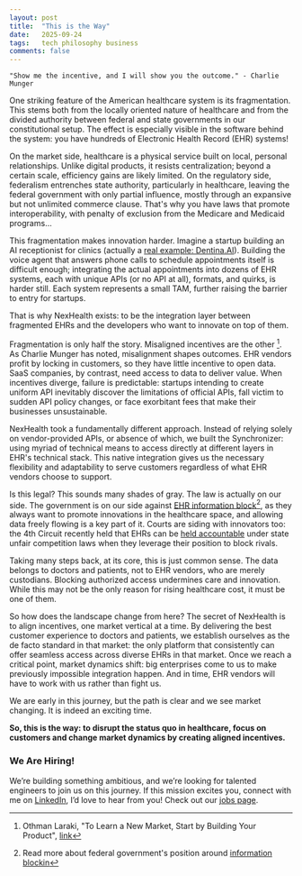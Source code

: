 ```yaml
---
layout: post
title:  "This is the Way"
date:   2025-09-24
tags:   tech philosophy business
comments: false
---
```


`"Show me the incentive, and I will show you the outcome." - Charlie Munger`

One striking feature of the American healthcare system is its fragmentation. This stems both from the locally oriented nature of healthcare and from the divided authority between federal and state governments in our constitutional setup. The effect is especially visible in the software behind the system: you have hundreds of Electronic Health Record (EHR) systems! 

On the market side, healthcare is a physical service built on local, personal relationships. Unlike digital products, it resists centralization; beyond a certain scale, efficiency gains are likely limited. On the regulatory side, federalism entrenches state authority, particularly in healthcare, leaving the federal government with only partial influence, mostly through an expansive but not unlimited commerce clause. That's why you have laws that promote interoperability, with penalty of exclusion from the Medicare and Medicaid programs...

This fragmentation makes innovation harder. Imagine a startup building an AI receptionist for clinics (actually a [real example: Dentina.AI](https://synchronizer.io/case-studies/all-star-pediatric-dentistry)). Building the voice agent that answers phone calls to schedule appointments itself is difficult enough; integrating the actual appointments into dozens of EHR systems, each with unique APIs (or no API at all), formats, and quirks, is harder still. Each system represents a small TAM, further raising the barrier to entry for startups.

That is why NexHealth exists: to be the integration layer between fragmented EHRs and the developers who want to innovate on top of them.

Fragmentation is only half the story. Misaligned incentives are the other [^othman]. As Charlie Munger has noted, misalignment shapes outcomes. EHR vendors profit by locking in customers, so they have little incentive to open data. SaaS companies, by contrast, need access to data to deliver value. When incentives diverge, failure is predictable: startups intending to create uniform API inevitably discover the limitations of official APIs, fall victim to sudden API policy changes, or face exorbitant fees that make their businesses unsustainable.

NexHealth took a fundamentally different approach. Instead of relying solely on vendor-provided APIs, or absence of which, we built the Synchronizer: using myriad of technical means to access directly at different layers in EHR's technical stack. This native integration gives us the necessary flexibility and adaptability to serve customers regardless of what EHR vendors choose to support.

Is this legal? This sounds many shades of gray. The law is actually on our side. The government is on our side against [EHR information block](https://www.hhs.gov/press-room/hhs-crackdown-health-data-blocking.html)[^info-blocking], as they always want to promote innovations in the healthcare space, and allowing data freely flowing is a key part of it. Courts are siding with innovators too: the 4th Circuit recently held that EHRs can be [held accountable](https://www.ca4.uscourts.gov/opinions/241773.p.pdf) under state unfair competition laws when they leverage their position to block rivals.

Taking many steps back, at its core, this is just common sense. The data belongs to doctors and patients, not to EHR vendors, who are merely custodians. Blocking authorized access undermines care and innovation. While this may not be the only reason for rising healthcare cost, it must be one of them.

So how does the landscape change from here? The secret of NexHealth is to align incentives, one market vertical at a time. By delivering the best customer experience to doctors and patients, we establish ourselves as the de facto standard in that market: the only platform that consistently can offer seamless access across diverse EHRs in that market. Once we reach a critical point, market dynamics shift: big enterprises come to us to make previously impossible integration happen. And in time, EHR vendors will have to work with us rather than fight us.

We are early in this journey, but the path is clear and we see market changing. It is indeed an exciting time.

**So, this is the way: to disrupt the status quo in healthcare, focus on customers and change market dynamics by creating aligned incentives.**

### We Are Hiring!

We’re building something ambitious, and we’re looking for talented engineers to join us on this journey. If this mission excites you, connect with me on [LinkedIn](https://www.linkedin.com/in/xianxu/), I’d love to hear from you! Check out our [jobs page](https://www.linkedin.com/company/nexhealth-inc/jobs/).


[^othman]: Othman Laraki, "To Learn a New Market, Start by Building Your Product", [link](https://review.firstround.com/to-learn-a-new-market-start-by-building-your-product/)
[^info-blocking]: Read more about federal government's position around [information blockin](https://www.healthit.gov/topic/information-blocking)
